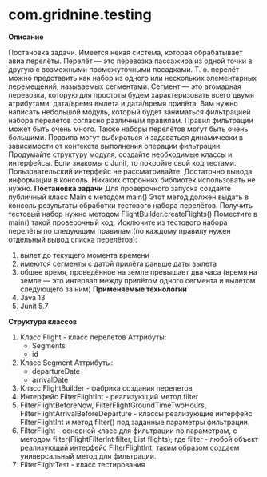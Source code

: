# com.gridnine.testing
**Описание**

Постановка задачи.
Имеется некая система, которая обрабатывает авиа перелёты. Перелёт — это перевозка пассажира из одной точки в другую с возможными промежуточными посадками. Т. о. перелёт можно представить как набор из одного или нескольких элементарных перемещений, называемых сегментами. Сегмент — это атомарная перевозка, которую для простоты будем характеризовать всего двумя атрибутами: дата/время вылета и дата/время прилёта.
Вам нужно написать небольшой модуль, который будет заниматься фильтрацией набора перелётов согласно различным правилам. Правил фильтрации может быть очень много. Также наборы перелётов могут быть очень большими. Правила могут выбираться и задаваться динамически в зависимости от контекста выполнения операции фильтрации.
Продумайте структуру модуля, создайте необходимые классы и интерфейсы. Если знакомы с Junit, то покройте свой код тестами. Пользовательский интерфейс не рассматривайте. Достаточно вывода информации в консоль. Никаких сторонних библиотек использовать не нужно.
**Постановка задачи**
Для проверочного запуска создайте публичный класс Main c методом main() Этот метод должен выдать в консоль результаты обработки тестового набора перелётов. Получить тестовый набор нужно методом FlightBuilder.createFlights()
Поместите в main() такой проверочный код. Исключите из тестового набора перелёты по следующим правилам (по каждому правилу нужен отдельный вывод списка перелётов):
1.	вылет до текущего момента времени
2.	имеются сегменты с датой прилёта раньше даты вылета
3.	общее время, проведённое на земле превышает два часа (время на земле — это интервал между прилётом одного сегмента и вылетом следующего за ним)
**Применяемые технологии**
1. Java 13
2. Junit 5.7

**Структура классов**
1. Класс Flight - класс перелетов
    Аттрибуты:
    - Segments
    - id
2. Класс Segment
    Аттрибуты:
    - departureDate
    - arrivalDate
3. Класс FlightBuilder - фабрика создания перелетов 
4. Интерфейс FilterFlightInt - реализующий метод filter
5. FilterFlightBeforeNow, FilterFlightGroundTimeTwoHours, FilterFlightArrivalBeforeDeparture - классы реализующие интерфейс FilterFlightInt и метод filter() под заданные параметры фильтрации.
6. FilterFlight - основной класс для фильтрации по параметрам, с методом filter(FlightFilterInt filter, List<Flights> flights), где filter - любой объект реализующий интерфейс FilterFlightInt, таким образом создаем универсальный метод для фильтрации.
7. FilterFlightTest - класс тестирования
